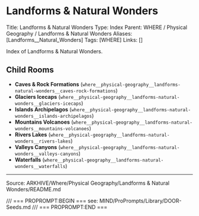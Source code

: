 # Landforms & Natural Wonders

Title: Landforms & Natural Wonders
Type: Index
Parent: WHERE / Physical Geography / Landforms & Natural Wonders
Aliases: [Landforms__Natural_Wonders]
Tags: [WHERE]
Links: []

Index of Landforms & Natural Wonders.

## Child Rooms
- **Caves & Rock Formations** (`where__physical-geography__landforms-natural-wonders__caves-rock-formations`)
- **Glaciers Icecaps** (`where__physical-geography__landforms-natural-wonders__glaciers-icecaps`)
- **Islands Archipelagos** (`where__physical-geography__landforms-natural-wonders__islands-archipelagos`)
- **Mountains Volcanoes** (`where__physical-geography__landforms-natural-wonders__mountains-volcanoes`)
- **Rivers Lakes** (`where__physical-geography__landforms-natural-wonders__rivers-lakes`)
- **Valleys Canyons** (`where__physical-geography__landforms-natural-wonders__valleys-canyons`)
- **Waterfalls** (`where__physical-geography__landforms-natural-wonders__waterfalls`)

---
Source: ARKHIVE/Where/Physical Geography/Landforms & Natural Wonders/README.md

/// === PROPROMPT:BEGIN ===
see: MIND/ProPrompts/Library/DOOR-Seeds.md
/// === PROPROMPT:END ===
